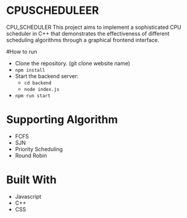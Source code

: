 # CPUSCHEDULEER
CPU_SCHEDULER
This project aims to implement a sophisticated CPU scheduler in C++ that demonstrates the effectiveness of different scheduling algorithms through a graphical frontend interface.

#How to run 
 - Clone the repository. (git clone website name)
  - `npm install`
  - Start the backend server:
    - `cd backend`
    - `node index.js`
  - `npm run start`

# Supporting Algorithm
  - FCFS
  - SJN
  - Priority Scheduling 
  - Round Robin

# Built With
  - Javascript
  - C++
  - CSS
